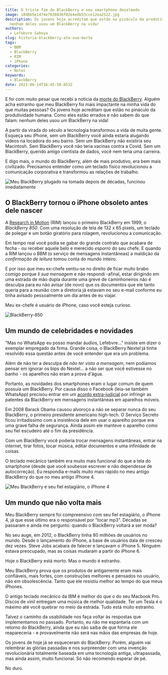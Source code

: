 ```yaml
---
title: O triste fim do BlackBerry e seu smartphone desalmado
image: 18d8b5e1474e7638836f02e4edb53cce12ea2522.jpg
description: Os jovens hoje acreditam que estão no pináculo da produtividade humana, mas
  nenhum deles usou um BlackBerry na vida!
authors:
  - Lefebvre Saboya
slug: historia-blackberry-ate-sua-morte
tags:
  - BBM
  - BlackBerry
  - RIM
  - iPhone
categories:
  - Notas
keywords:
  - BlackBerry
date: 2021-06-14T16:45:50.053Z
---
```


E foi com muito pesar que recebi a notícia da [morte do BlackBerry](https://www.wired.com/story/the-end-BlackBerry-phones-here/). Alguém acha estranho que meu BlackBerry foi mais impactante na minha vida do que muitas pessoas? Os jovens hoje acreditam que estão no pináculo da produtividade humana. Como eles estão errados e não sabem do que falam: nenhum deles usou um BlackBerry na vida!

A partir da virada do século a tecnologia transformou a vida de muita gente. Esqueça seu iPhone, sem um BlackBerry você ainda estaria alugando vídeos na locadora do seu bairro. Sem um BlackBerry não existiria seu Macintosh. Sem BlackBerry você não teria vacinas contra a Covid. Sem um BlackBerry, querido amigo cientista de dados, você nem teria uma carreira.

E digo mais, o mundo do BlackBerry, além de mais produtivo, era bem mais civilizado. Precisamos entender como um teclado físico revolucionou a comunicação corporativa e transformou as relações de trabalho.

![Meu BlackBerry plugado na tomada depois de décadas, funcinou imediatamente](/images/8570ef2604f0992522b89fd8f0148202f4837f15.jpg)

## O BlackBerry tornou o iPhone obsoleto antes dele nascer

A [Research in Motion](https://en.wikipedia.org/wiki/Research_in_Motion) (RIM) lançou o primeiro BlackBerry em 1999, o *BlackBerry 850*. Com uma resolução de tela de 132 x 65 pixels, um teclado de polegar e um botão giratório para rolagem, revolucionou a comunicação. 

Em tempo real você podia se gabar do grande contrato que acabara de fecha - ou receber aquele belo e merecido *esporro* do seu chefe. E quando a RIM lançou o BBM (o serviço de mensagens instantâneas) a maldição da *confirmação de leitura* tomou conta do  mundo inteiro.

E por isso que meu ex-chefe sentiu-se no direito de ficar muito brabo comigo porque *li sua mensagem* e não respondi -afinal, estar dirigindo em uma estrada de mão dupla durante uma greve de caminhoneiros não é desculpa para eu não avisar (de novo) que os documentos que ele tanto queria para a reunião com a diretoria já estavam no seu e-mail conforme eu tinha avisado pessoalmente um dia antes de eu viajar.

Meu ex-chefe é usuário de iPhone, caso você esteja curioso.

![BlackBerry-850](/images/2706e4881c655057bda56d135945883f0a542849.webp)

## Um mundo de celebridades e novidades

"Mas no WhatsApp eu posso mandar áudios, Lefebvre..." insiste em dizer o exemplar empregado da firma. Grande coisa, o BlackBerry Nextel já tinha resolvido essa questão antes de você entender que era um problema. 

Além de não ter a desculpa de *não ter visto a mensagem*, nem podíamos pensar em ignorar os bips do Nextel... a não ser que você estivesse no banho - os aparelhos não eram a prova d'água.

Portanto, as novidades dos smartphones eram o lugar comum de quem possuía um BlackBerry. Por causa disso o Facebook (leia-se também WhatsApp) precisou entrar em um [acordo extra-judicial](https://www.thestreet.com/investing/BlackBerry-settles-patent-lawsuit-filed-against-facebook) por infringir as patentes da BlackBerry em mensagens instantâneas em aparelhos móveis. 

Em 2008 Barack Obama causou alvoroço a não se separar nunca do seu BlackBerry, o primeiro presidente americano high-tech. O Serviço Secreto ficou irritadíssimo com a insistência dele em usar o aparelho porque era uma grave falha de segurança. Ainda assim ele manteve o aparelho como seu fiel escudeiro até o fim da presidência. 

Com um BlackBerry você poderia trocar mensagens instantâneas, entrar na internet, tirar fotos, tocar música, editar documentos e uma infinidade de coisas.

O teclado mecânico também era muito mais funcional do que a tela do smartphone (desde que você soubesse escrever e não dependesse de autocorreção). Eu respondia e-mails muito mais rápido no meu antigo BlackBerry do que no meu antigo iPhone 4. 

![Meu BlackBerry e seu fiel estagiário, o iPhone 4](/images/18d8b5e1474e7638836f02e4edb53cce12ea2522.jpg)

## Um mundo que não volta mais

Meu BlackBerry sempre foi compreensivo com seu fiel estagiário, o iPhone 4, já que esse último era o responsável por "tocar mp3". Décadas se passaram e ainda me pergunto: quando o BlackBerry voltará a ser moda?

No seu auge, em 2012, o BlackBerry tinha 80 milhões de usuários no mundo. Desde o lançamento do iPhone, a base de usuários dala de cresceu dez vezes. Steve Jobs acabara de falecer e lançavam o iPhone 5. Ninguém estava preocupado, mas as coisas mudaram a partir do iPhone 6. 

Hoje o BlackBerry está morto. Mas o mundo é estranho.

Meu BlackBerry prova que os produtos de antigamente eram mais confiáveis, mais fortes, com construções melhores e pensados no usuário, não em obsolescência. Tanto que ele resistiu melhor ao tempo do que meus iPhones.

O antigo teclado mecânico da IBM é melhor do que o do seu Macbook Pro. Discos de vinil entregam uma música de melhor qualidade. Ter um Tesla é o máximo até você quebrar no meio da estrada. Tudo está muito estranho.

Talvez o caminho da usabilidade nos faça voltar às respostas que implementamos no passado. Portanto, eu não me espantaria com um retorno do BlackBerry, ainda que eu não saiba de que forma ele reapareceria - e provavelmente não será nas mãos das empresas de hoje.

Os jovens de hoje já se esqueceram do BlackBerry. Porém, alguém vai relembrar as glórias passadas e nos surpreender com uma invenção revolucionária totalmente baseada em uma tecnologia antiga, ultrapassada, mas ainda assim, muito funcional. Só não recomendo esperar de pé.

No duro.
